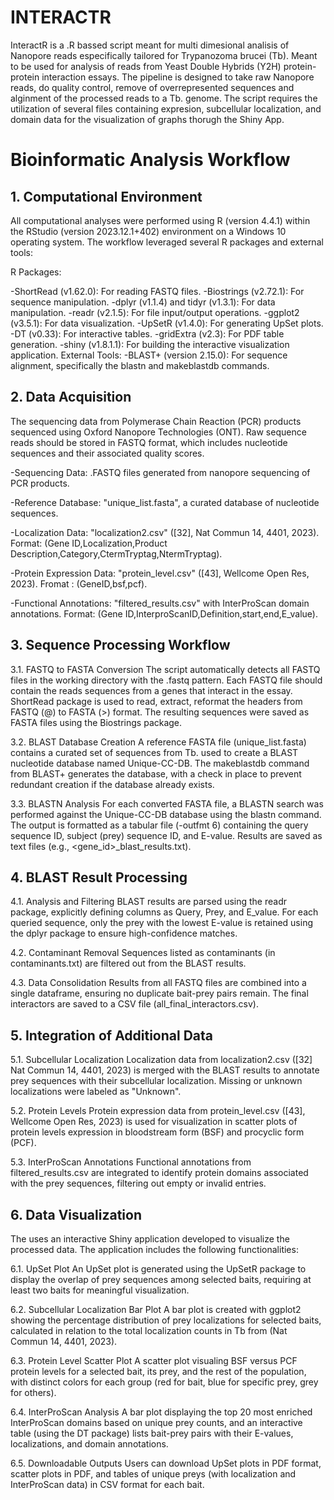 # INTERACTR


InteractR is a .R bassed script meant for multi dimesional analisis of Nanopore reads especifically tailored for Trypanozoma brucei (Tb). Meant to be used for analysis of reads from Yeast Double Hybrids (Y2H) protein-protein interaction essays. The pipeline is designed to take raw Nanopore reads, do quality control, remove of overrepresented sequences and alginment of the processed reads to a Tb. genome. The script requires the utilization of several files containing expresion, subcellular localization, and domain data for the visualization of graphs thorugh the Shiny App.




# Bioinformatic Analysis Workflow 

## 1. Computational Environment
All computational analyses were performed using R (version 4.4.1) within the RStudio (version 2023.12.1+402) environment on a Windows 10 operating system. The workflow leveraged several R packages and external tools:

R Packages:

-ShortRead (v1.62.0): For reading FASTQ files.
-Biostrings (v2.72.1): For sequence manipulation.
-dplyr (v1.1.4) and tidyr (v1.3.1): For data manipulation.
-readr (v2.1.5): For file input/output operations.
-ggplot2 (v3.5.1): For data visualization.
-UpSetR (v1.4.0): For generating UpSet plots.
-DT (v0.33): For interactive tables.
-gridExtra (v2.3): For PDF table generation.
-shiny (v1.8.1.1): For building the interactive visualization application.
External Tools:
-BLAST+ (version 2.15.0): For sequence alignment, specifically the blastn and makeblastdb commands.



## 2. Data Acquisition
The sequencing data from Polymerase Chain Reaction (PCR) products sequenced using Oxford Nanopore Technologies (ONT).
Raw sequence reads should be stored in FASTQ format, which includes nucleotide sequences and their associated quality scores.

-Sequencing Data: .FASTQ files generated from nanopore sequencing of PCR products.

-Reference Database: "unique_list.fasta", a curated database of nucleotide sequences.

-Localization Data: "localization2.csv" ([32], Nat Commun 14, 4401, 2023). Format: (Gene ID,Localization,Product Description,Category,CtermTryptag,NtermTryptag).

-Protein Expression Data: "protein_level.csv" ([43], Wellcome Open Res, 2023). Fromat : (GeneID,bsf,pcf).

-Functional Annotations: "filtered_results.csv" with InterProScan domain annotations. Format: (Gene ID,InterproScanID,Definition,start,end,E_value).



## 3. Sequence Processing Workflow

3.1. FASTQ to FASTA Conversion
The script automatically detects all FASTQ files in the working directory with the .fastq pattern. Each FASTQ file should contain the reads sequences from a genes that interact in the essay. ShortRead package is used to read, extract, reformat the headers from FASTQ (@) to FASTA (>) format. The resulting sequences were saved as FASTA files using the Biostrings package.

3.2. BLAST Database Creation
A reference FASTA file (unique_list.fasta) contains a curated set of sequences from Tb. used to create a BLAST nucleotide database named Unique-CC-DB. The makeblastdb command from BLAST+ generates the database, with a check in place to prevent redundant creation if the database already exists.

3.3. BLASTN Analysis
For each converted FASTA file, a BLASTN search was performed against the Unique-CC-DB database using the blastn command. The output is formatted as a tabular file (-outfmt 6) containing the query sequence ID, subject (prey) sequence ID, and E-value. Results are saved as text files (e.g., <gene_id>_blast_results.txt).



## 4. BLAST Result Processing

4.1. Analysis and Filtering
BLAST results are parsed using the readr package, explicitly defining columns as Query, Prey, and E_value. For each queried sequence, only the prey with the lowest E-value is retained using the dplyr package to ensure high-confidence matches.

4.2. Contaminant Removal
Sequences listed as contaminants (in contaminants.txt) are filtered out from the BLAST results.

4.3. Data Consolidation
Results from all FASTQ files are combined into a single dataframe, ensuring no duplicate bait-prey pairs remain. The final interactors are saved to a CSV file (all_final_interactors.csv).



## 5. Integration of Additional Data

5.1. Subcellular Localization
Localization data from localization2.csv ([32] Nat Commun 14, 4401, 2023) is merged with the BLAST results to annotate prey sequences with their subcellular localization. Missing or unknown localizations were labeled as "Unknown". 

5.2. Protein Levels
Protein expression data from protein_level.csv ([43], Wellcome Open Res, 2023) is used for visualization in scatter plots of protein levels expression in bloodstream form (BSF) and procyclic form (PCF).

5.3. InterProScan Annotations
Functional annotations from filtered_results.csv are integrated to identify protein domains associated with the prey sequences, filtering out empty or invalid entries.



## 6. Data Visualization
The uses an interactive Shiny application developed to visualize the processed data. The application includes the following functionalities:

6.1. UpSet Plot
An UpSet plot is generated using the UpSetR package to display the overlap of prey sequences among selected baits, requiring at least two baits for meaningful visualization.

6.2. Subcellular Localization Bar Plot
A bar plot is created with ggplot2 showing the percentage distribution of prey localizations for selected baits, calculated in relation to the total localization counts in Tb from (Nat Commun 14, 4401, 2023).

6.3. Protein Level Scatter Plot
A scatter plot visualing BSF versus PCF protein levels for a selected bait, its prey, and the rest of the population, with distinct colors for each group (red for bait, blue for specific prey, grey for others).

6.4. InterProScan Analysis
A bar plot displaying the top 20 most enriched InterProScan domains based on unique prey counts, and an interactive table (using the DT package) lists bait-prey pairs with their E-values, localizations, and domain annotations.

6.5. Downloadable Outputs
Users can download UpSet plots in PDF format, scatter plots in PDF, and tables of unique preys (with localization and InterProScan data) in CSV format for each bait.


